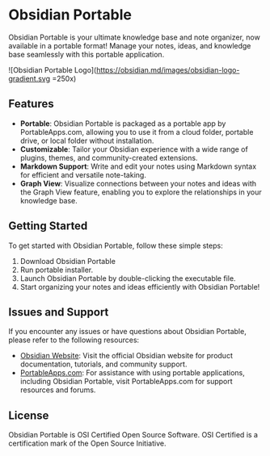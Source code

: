 # Obsidian Portable

Obsidian Portable is your ultimate knowledge base and note organizer, now available in a portable format! Manage your notes, ideas, and knowledge base seamlessly with this portable application.

![Obsidian Portable Logo](https://obsidian.md/images/obsidian-logo-gradient.svg =250x)

## Features

- **Portable**: Obsidian Portable is packaged as a portable app by PortableApps.com, allowing you to use it from a cloud folder, portable drive, or local folder without installation.
- **Customizable**: Tailor your Obsidian experience with a wide range of plugins, themes, and community-created extensions.
- **Markdown Support**: Write and edit your notes using Markdown syntax for efficient and versatile note-taking.
- **Graph View**: Visualize connections between your notes and ideas with the Graph View feature, enabling you to explore the relationships in your knowledge base.

## Getting Started

To get started with Obsidian Portable, follow these simple steps:

1. Download Obsidian Portable
2. Run portable installer.
3. Launch Obsidian Portable by double-clicking the executable file.
4. Start organizing your notes and ideas efficiently with Obsidian Portable!

## Issues and Support

If you encounter any issues or have questions about Obsidian Portable, please refer to the following resources:

- [Obsidian Website](https://obsidian.md/): Visit the official Obsidian website for product documentation, tutorials, and community support.
- [PortableApps.com](https://portableapps.com/): For assistance with using portable applications, including Obsidian Portable, visit PortableApps.com for support resources and forums.

## License

Obsidian Portable is OSI Certified Open Source Software. OSI Certified is a certification mark of the Open Source Initiative.
